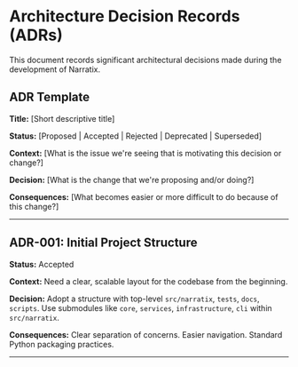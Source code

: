 # Architecture Decision Records (ADRs)

This document records significant architectural decisions made during the development of Narratix.

## ADR Template

**Title:** [Short descriptive title]

**Status:** [Proposed | Accepted | Rejected | Deprecated | Superseded]

**Context:** [What is the issue we're seeing that is motivating this decision or change?]

**Decision:** [What is the change that we're proposing and/or doing?]

**Consequences:** [What becomes easier or more difficult to do because of this change?]

---

## ADR-001: Initial Project Structure

**Status:** Accepted

**Context:** Need a clear, scalable layout for the codebase from the beginning.

**Decision:** Adopt a structure with top-level `src/narratix`, `tests`, `docs`, `scripts`. Use submodules like `core`, `services`, `infrastructure`, `cli` within `src/narratix`.

**Consequences:** Clear separation of concerns. Easier navigation. Standard Python packaging practices.

--- 